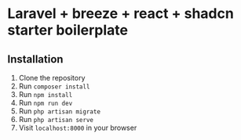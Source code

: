 #  Laravel + breeze + react +  shadcn starter boilerplate

## Installation

1. Clone the repository
2. Run `composer install`
3. Run `npm install`
4. Run `npm run dev`
5. Run `php artisan migrate`
6. Run `php artisan serve`
7. Visit `localhost:8000` in your browser
